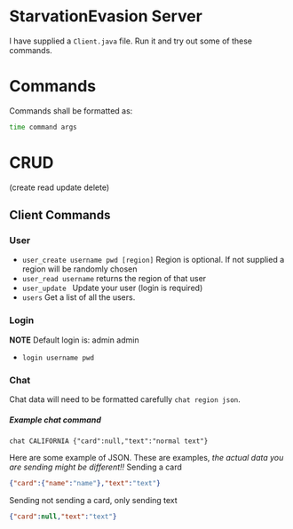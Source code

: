 # StarvationEvasion Server
I have supplied a ```Client.java``` file. Run it and try out some of these commands.


# Commands
Commands shall be formatted as:
```bash
time command args
```

# CRUD
(create read update delete)

## Client Commands

### User

* ```user_create username pwd [region]``` Region is optional. If not supplied a region will be randomly chosen
* ```user_read username```  returns the region of that user
* ```user_update ``` Update your user (login is required)
* ```users``` Get a list of all the users.


### Login
**NOTE** Default login is: admin admin

* ```login username pwd```

### Chat
Chat data will need to be formatted carefully ```chat region json```.

##### Example chat command
```
chat CALIFORNIA {"card":null,"text":"normal text"}
```

Here are some example of JSON. These are examples, *the actual data you are sending might be different!!*
Sending a card
```json
{"card":{"name":"name"},"text":"text"}
```
Sending not sending a card, only sending text
```json
{"card":null,"text":"text"}
```

